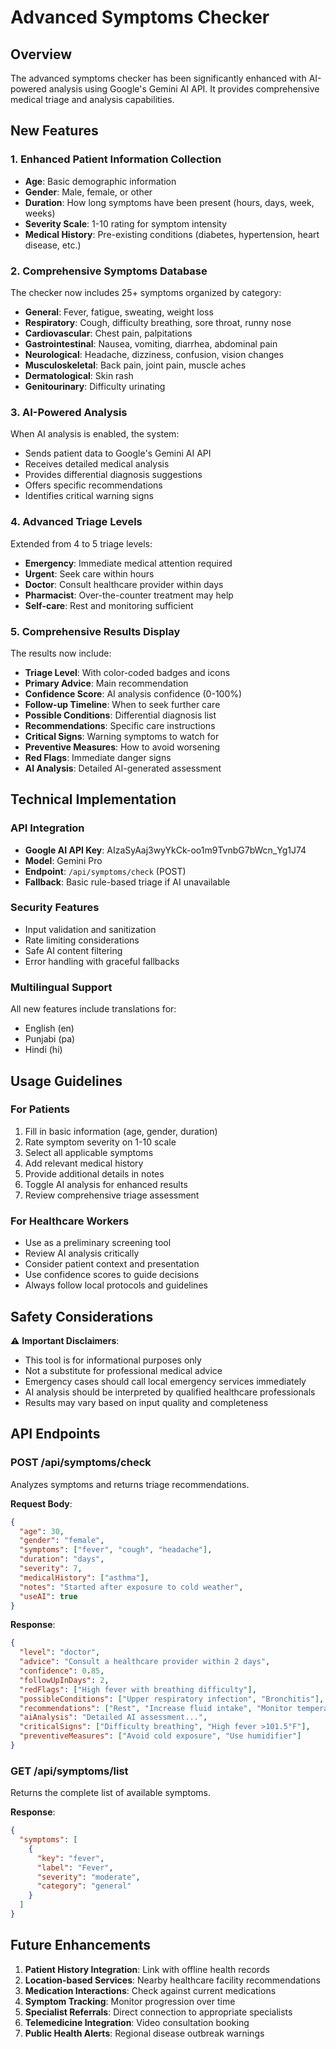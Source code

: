 # Advanced Symptoms Checker

## Overview
The advanced symptoms checker has been significantly enhanced with AI-powered analysis using Google's Gemini AI API. It provides comprehensive medical triage and analysis capabilities.

## New Features

### 1. Enhanced Patient Information Collection
- **Age**: Basic demographic information
- **Gender**: Male, female, or other
- **Duration**: How long symptoms have been present (hours, days, week, weeks)
- **Severity Scale**: 1-10 rating for symptom intensity
- **Medical History**: Pre-existing conditions (diabetes, hypertension, heart disease, etc.)

### 2. Comprehensive Symptoms Database
The checker now includes 25+ symptoms organized by category:
- **General**: Fever, fatigue, sweating, weight loss
- **Respiratory**: Cough, difficulty breathing, sore throat, runny nose
- **Cardiovascular**: Chest pain, palpitations
- **Gastrointestinal**: Nausea, vomiting, diarrhea, abdominal pain
- **Neurological**: Headache, dizziness, confusion, vision changes
- **Musculoskeletal**: Back pain, joint pain, muscle aches
- **Dermatological**: Skin rash
- **Genitourinary**: Difficulty urinating

### 3. AI-Powered Analysis
When AI analysis is enabled, the system:
- Sends patient data to Google's Gemini AI API
- Receives detailed medical analysis
- Provides differential diagnosis suggestions
- Offers specific recommendations
- Identifies critical warning signs

### 4. Advanced Triage Levels
Extended from 4 to 5 triage levels:
- **Emergency**: Immediate medical attention required
- **Urgent**: Seek care within hours
- **Doctor**: Consult healthcare provider within days
- **Pharmacist**: Over-the-counter treatment may help
- **Self-care**: Rest and monitoring sufficient

### 5. Comprehensive Results Display
The results now include:
- **Triage Level**: With color-coded badges and icons
- **Primary Advice**: Main recommendation
- **Confidence Score**: AI analysis confidence (0-100%)
- **Follow-up Timeline**: When to seek further care
- **Possible Conditions**: Differential diagnosis list
- **Recommendations**: Specific care instructions
- **Critical Signs**: Warning symptoms to watch for
- **Preventive Measures**: How to avoid worsening
- **Red Flags**: Immediate danger signs
- **AI Analysis**: Detailed AI-generated assessment

## Technical Implementation

### API Integration
- **Google AI API Key**: AIzaSyAaj3wyYkCk-oo1m9TvnbG7bWcn_Yg1J74
- **Model**: Gemini Pro
- **Endpoint**: `/api/symptoms/check` (POST)
- **Fallback**: Basic rule-based triage if AI unavailable

### Security Features
- Input validation and sanitization
- Rate limiting considerations
- Safe AI content filtering
- Error handling with graceful fallbacks

### Multilingual Support
All new features include translations for:
- English (en)
- Punjabi (pa) 
- Hindi (hi)

## Usage Guidelines

### For Patients
1. Fill in basic information (age, gender, duration)
2. Rate symptom severity on 1-10 scale
3. Select all applicable symptoms
4. Add relevant medical history
5. Provide additional details in notes
6. Toggle AI analysis for enhanced results
7. Review comprehensive triage assessment

### For Healthcare Workers
- Use as a preliminary screening tool
- Review AI analysis critically
- Consider patient context and presentation
- Use confidence scores to guide decisions
- Always follow local protocols and guidelines

## Safety Considerations

⚠️ **Important Disclaimers**:
- This tool is for informational purposes only
- Not a substitute for professional medical advice
- Emergency cases should call local emergency services immediately
- AI analysis should be interpreted by qualified healthcare professionals
- Results may vary based on input quality and completeness

## API Endpoints

### POST /api/symptoms/check
Analyzes symptoms and returns triage recommendations.

**Request Body**:
```json
{
  "age": 30,
  "gender": "female",
  "symptoms": ["fever", "cough", "headache"],
  "duration": "days",
  "severity": 7,
  "medicalHistory": ["asthma"],
  "notes": "Started after exposure to cold weather",
  "useAI": true
}
```

**Response**:
```json
{
  "level": "doctor",
  "advice": "Consult a healthcare provider within 2 days",
  "confidence": 0.85,
  "followUpInDays": 2,
  "redFlags": ["High fever with breathing difficulty"],
  "possibleConditions": ["Upper respiratory infection", "Bronchitis"],
  "recommendations": ["Rest", "Increase fluid intake", "Monitor temperature"],
  "aiAnalysis": "Detailed AI assessment...",
  "criticalSigns": ["Difficulty breathing", "High fever >101.5°F"],
  "preventiveMeasures": ["Avoid cold exposure", "Use humidifier"]
}
```

### GET /api/symptoms/list
Returns the complete list of available symptoms.

**Response**:
```json
{
  "symptoms": [
    {
      "key": "fever",
      "label": "Fever",
      "severity": "moderate",
      "category": "general"
    }
  ]
}
```

## Future Enhancements

1. **Patient History Integration**: Link with offline health records
2. **Location-based Services**: Nearby healthcare facility recommendations
3. **Medication Interactions**: Check against current medications
4. **Symptom Tracking**: Monitor progression over time
5. **Specialist Referrals**: Direct connection to appropriate specialists
6. **Telemedicine Integration**: Video consultation booking
7. **Public Health Alerts**: Regional disease outbreak warnings
